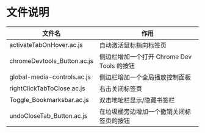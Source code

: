 # 文件说明

| 文件名                      | 作用                                       |
| --------------------------- | ------------------------------------------ |
| activateTabOnHover.ac.js    | 自动激活鼠标指向标签页                     |
| chromeDevtools_Button.ac.js | 侧边栏增加一个打开 Chrome Dev Tools 的按钮 |
| global-media-controls.ac.js | 侧边栏增加一个全局播放控制面板             |
| rightClickTabToClose.ac.js  | 右击关闭标签页                             |
| Toggle_Bookmarksbar.ac.js   | 双击地址栏显示/隐藏书签栏                  |
| undoCloseTab_Button.ac.js   | 在垃圾桶旁边增加一个撤销关闭标签页的按钮   |
